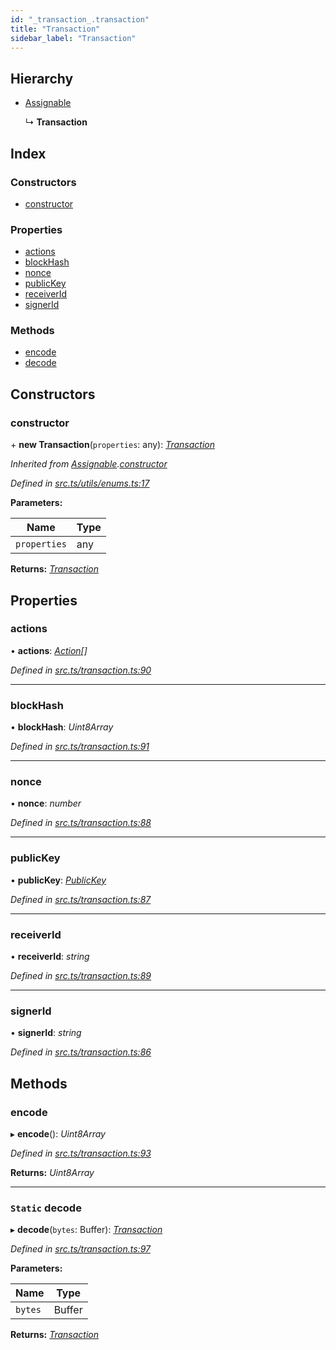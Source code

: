 ```yaml
---
id: "_transaction_.transaction"
title: "Transaction"
sidebar_label: "Transaction"
---
```


## Hierarchy

* [Assignable](_utils_enums_.assignable.md)

  ↳ **Transaction**

## Index

### Constructors

* [constructor](_transaction_.transaction.md#constructor)

### Properties

* [actions](_transaction_.transaction.md#actions)
* [blockHash](_transaction_.transaction.md#blockhash)
* [nonce](_transaction_.transaction.md#nonce)
* [publicKey](_transaction_.transaction.md#publickey)
* [receiverId](_transaction_.transaction.md#receiverid)
* [signerId](_transaction_.transaction.md#signerid)

### Methods

* [encode](_transaction_.transaction.md#encode)
* [decode](_transaction_.transaction.md#static-decode)

## Constructors

###  constructor

\+ **new Transaction**(`properties`: any): *[Transaction](_transaction_.transaction.md)*

*Inherited from [Assignable](_utils_enums_.assignable.md).[constructor](_utils_enums_.assignable.md#constructor)*

*Defined in [src.ts/utils/enums.ts:17](https://github.com/nearprotocol/nearlib/blob/213b318/src.ts/utils/enums.ts#L17)*

**Parameters:**

Name | Type |
------ | ------ |
`properties` | any |

**Returns:** *[Transaction](_transaction_.transaction.md)*

## Properties

###  actions

• **actions**: *[Action](_transaction_.action.md)[]*

*Defined in [src.ts/transaction.ts:90](https://github.com/nearprotocol/nearlib/blob/213b318/src.ts/transaction.ts#L90)*

___

###  blockHash

• **blockHash**: *Uint8Array*

*Defined in [src.ts/transaction.ts:91](https://github.com/nearprotocol/nearlib/blob/213b318/src.ts/transaction.ts#L91)*

___

###  nonce

• **nonce**: *number*

*Defined in [src.ts/transaction.ts:88](https://github.com/nearprotocol/nearlib/blob/213b318/src.ts/transaction.ts#L88)*

___

###  publicKey

• **publicKey**: *[PublicKey](_utils_key_pair_.publickey.md)*

*Defined in [src.ts/transaction.ts:87](https://github.com/nearprotocol/nearlib/blob/213b318/src.ts/transaction.ts#L87)*

___

###  receiverId

• **receiverId**: *string*

*Defined in [src.ts/transaction.ts:89](https://github.com/nearprotocol/nearlib/blob/213b318/src.ts/transaction.ts#L89)*

___

###  signerId

• **signerId**: *string*

*Defined in [src.ts/transaction.ts:86](https://github.com/nearprotocol/nearlib/blob/213b318/src.ts/transaction.ts#L86)*

## Methods

###  encode

▸ **encode**(): *Uint8Array*

*Defined in [src.ts/transaction.ts:93](https://github.com/nearprotocol/nearlib/blob/213b318/src.ts/transaction.ts#L93)*

**Returns:** *Uint8Array*

___

### `Static` decode

▸ **decode**(`bytes`: Buffer): *[Transaction](_transaction_.transaction.md)*

*Defined in [src.ts/transaction.ts:97](https://github.com/nearprotocol/nearlib/blob/213b318/src.ts/transaction.ts#L97)*

**Parameters:**

Name | Type |
------ | ------ |
`bytes` | Buffer |

**Returns:** *[Transaction](_transaction_.transaction.md)*
